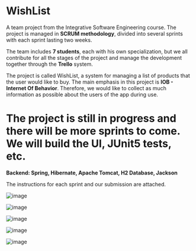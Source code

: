 # WishList
A team project from the Integrative Software Engineering course.
The project is managed in **SCRUM methodology**, divided into several sprints with each sprint lasting two weeks.

The team includes **7 students**, each with his own specialization, but we all contribute for all the stages of the project and manage the development together through the **Trello** system.

The project is called WishList, a system for managing a list of products that the user would like to buy.
The main emphasis in this project is **IOB - Internet Of Behavior**. Therefore, we would like to collect as much information as possible about the users of the app during use.

# The project is still in progress and there will be more sprints to come. We will build the UI, JUnit5 tests, etc.
**Backend: Spring, Hibernate, Apache Tomcat, H2 Database, Jackson**

The instructions for each sprint and our submission are attached.

![image](https://user-images.githubusercontent.com/68230416/165538714-77187b73-ea47-4745-ad85-87e1214610c8.png)

![image](https://user-images.githubusercontent.com/68230416/165539056-32c7bec6-bfcb-429b-904d-a615db90c107.png)

![image](https://user-images.githubusercontent.com/68230416/165539102-3b4f7d19-8044-4aee-9fa7-0a87de6b09aa.png)

![image](https://user-images.githubusercontent.com/68230416/165539136-8451e4f3-1c98-4971-9cb3-360aea5df253.png)

![image](https://user-images.githubusercontent.com/68230416/165539164-6a0e248c-7dc1-4616-b21f-7f3b156e2200.png)

